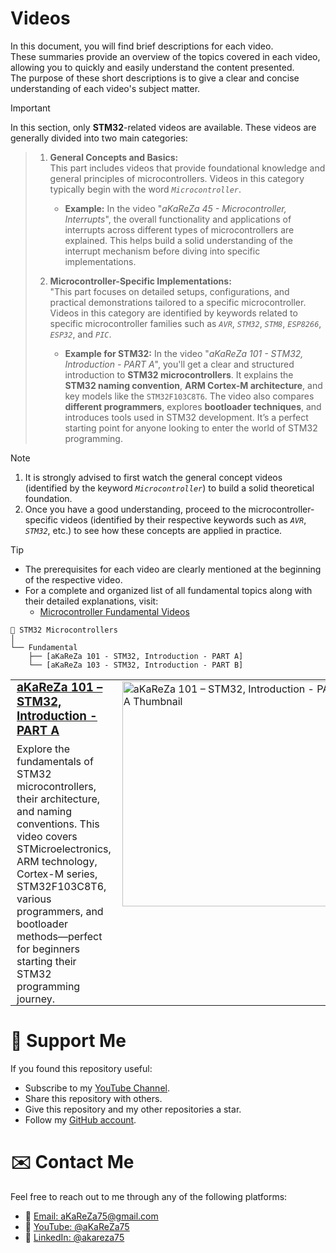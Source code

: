 # Videos
In this document, you will find brief descriptions for each video.  
These summaries provide an overview of the topics covered in each video, allowing you to quickly and easily understand the content presented.  
The purpose of these short descriptions is to give a clear and concise understanding of each video's subject matter.

> [!IMPORTANT]
In this section, only **STM32**-related videos are available. These videos are generally divided into two main categories:
>
> 1. **General Concepts and Basics:**  
   This part includes videos that provide foundational knowledge and general principles of microcontrollers. Videos in this category typically begin with the word *`Microcontroller`*.
>      - **Example:** In the video "*aKaReZa 45 - Microcontroller, Interrupts*", the overall functionality and applications of interrupts across different types of microcontrollers are explained. This helps build a solid understanding of the interrupt mechanism before diving into specific implementations.  
>    
> 2. **Microcontroller-Specific Implementations:**  
    "This part focuses on detailed setups, configurations, and practical demonstrations tailored to a specific microcontroller.  
    Videos in this category are identified by keywords related to specific microcontroller families such as *`AVR`*, *`STM32`*, *`STM8`*, *`ESP8266`*, *`ESP32`*, and *`PIC`*.
>      - **Example for STM32:** In the video "*aKaReZa 101 - STM32, Introduction - PART A*", you'll get a clear and structured introduction to **STM32 microcontrollers**. It explains the **STM32 naming convention**, **ARM Cortex-M architecture**, and key models like the `STM32F103C8T6`. The video also compares **different programmers**, explores **bootloader techniques**, and introduces tools used in STM32 development. It’s a perfect starting point for anyone looking to enter the world of STM32 programming.

> [!NOTE]
> 1. It is strongly advised to first watch the general concept videos (identified by the keyword *`Microcontroller`*) to build a solid theoretical foundation. 
> 2. Once you have a good understanding, proceed to the microcontroller-specific videos (identified by their respective keywords such as *`AVR`*, *`STM32`*, etc.) to see how these concepts are applied in practice.  

> [!TIP]  
> - The prerequisites for each video are clearly mentioned at the beginning of the respective video.  
> - For a complete and organized list of all fundamental topics along with their detailed explanations, visit:  
>    -  [Microcontroller Fundamental Videos](https://github.com/aKaReZa75/Microcontroller/Videos.md)


```plaintext
📁 STM32 Microcontrollers
│
└── Fundamental
    ├── [aKaReZa 101 - STM32, Introduction - PART A]
    └── [aKaReZa 103 - STM32, Introduction - PART B]
```

<table style="border-collapse: collapse;">
  <tr>
    <td valign="top" style="padding: 0 10px;">
      <h3 style="margin: 0;">
        <a href="https://youtu.be/e1PLfSNC_FE">aKaReZa 101 – STM32, Introduction - PART A</a>
      </h3>
      <p style="margin: 8px 0 0;">
        Explore the fundamentals of STM32 microcontrollers, their architecture, and naming conventions. This video covers STMicroelectronics, ARM technology, Cortex-M series, STM32F103C8T6, various programmers, and bootloader methods—perfect for beginners starting their STM32 programming journey.
      </p>
    </td>
    <td width="360" valign="top">
      <a href="https://youtu.be/e1PLfSNC_FE">
        <img src="https://img.youtube.com/vi/e1PLfSNC_FE/maxresdefault.jpg"
             width="360"
             alt="aKaReZa 101 – STM32, Introduction - PART A Thumbnail"/>
      </a>
    </td>
  </tr>
</table>

# 🌟 Support Me
If you found this repository useful:
- Subscribe to my [YouTube Channel](https://www.youtube.com/@aKaReZa75).
- Share this repository with others.
- Give this repository and my other repositories a star.
- Follow my [GitHub account](https://github.com/aKaReZa75).

# ✉️ Contact Me
Feel free to reach out to me through any of the following platforms:
- 📧 [Email: aKaReZa75@gmail.com](mailto:aKaReZa75@gmail.com)
- 🎥 [YouTube: @aKaReZa75](https://www.youtube.com/@aKaReZa75)
- 💼 [LinkedIn: @akareza75](https://www.linkedin.com/in/akareza75)
